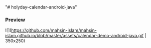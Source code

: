 "# holyday-calendar-android-java" 


### Preview
![](https://github.com/mahsin-islam/mahsin-islam.github.io/blob/master/assets/calendar-demo-android-java.gif | 350x250)
